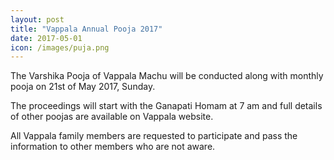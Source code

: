 ```yaml
---
layout: post
title: "Vappala Annual Pooja 2017"
date: 2017-05-01
icon: /images/puja.png
---
```

The Varshika Pooja of Vappala Machu will be conducted along with monthly pooja on 21st of May 2017, Sunday.

The proceedings will start with the Ganapati Homam at 7 am and full details of other poojas are available on Vappala website.

All Vappala family members are requested to participate and pass the information to other members who are not aware.

